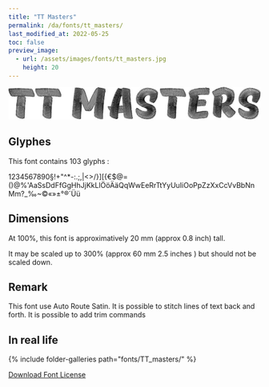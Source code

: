 ```yaml
---
title: "TT Masters"
permalink: /da/fonts/tt_masters/
last_modified_at: 2022-05-25
toc: false
preview_image:
  - url: /assets/images/fonts/tt_masters.jpg
    height: 20
---
```

![TT Masters](/assets/images/fonts/tt_masters.jpg)

## Glyphes

This font contains 103 glyphs :

1234567890§!+"^*-:.;,|<>/}][{€$@=()@%'AaSsDdFfGgHhJjKkLlÖöÄäQqWwEeRrTtYyUuIiOoPpZzXxCcVvBbNnMm?_‰~©«»±°®´Üü

## Dimensions

At 100%, this font is approximatively 20 mm (approx 0.8 inch) tall.

It may be scaled up to  300% (approx 60 mm 2.5 inches ) but should not be scaled down.

## Remark
This font use Auto Route Satin.
It is possible to stitch lines of text back and forth.
It is possible to add trim commands


## In real life 
{% include folder-galleries path="fonts/TT_masters/" %}




[Download Font License](https://github.com/inkstitch/inkstitch/tree/main/fonts/tt_masters/LICENSE)
